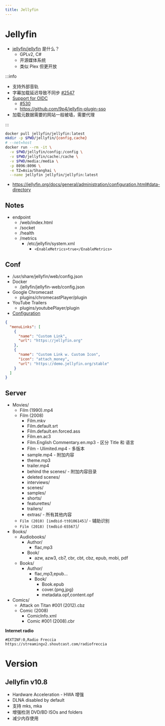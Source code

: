 ```yaml
---
title: Jellyfin
---
```


# Jellyfin

- [jellyfin/jellyfin](https://github.com/jellyfin/jellyfin) 是什么？
  - GPLv2, C#
  - 开源媒体系统
  - 类似 Plex 但更开放

:::info

- 支持外部音轨
- 字幕加载延迟导致不同步 [#2547](https://github.com/jellyfin/jellyfin/issues/2547)
- [Support for OIDC](https://features.jellyfin.org/posts/230/support-for-oidc)
  - [#530](https://github.com/jellyfin/jellyfin/issues/530)
  - https://github.com/9p4/jellyfin-plugin-sso
- 加载元数据需要的网站一般被墙，需要代理

:::

```bash
docker pull jellyfin/jellyfin:latest
mkdir -p $PWD/jellyfin/{config,cache}
# --net=host
docker run --rm -it \
  -v $PWD/jellyfin/config:/config \
  -v $PWD/jellyfin/cache:/cache \
  -v $PWD/media:/media \
  -p 8096:8096 \
  -e TZ=Asia/Shanghai \
  --name jellyfin jellyfin/jellyfin:latest
```

- https://jellyfin.org/docs/general/administration/configuration.html#data-directory

## Notes

- endpoint
  - /web/index.html
  - /socket
  - /health
  - /metrics
    - /etc/jellyfin/system.xml
      - `<EnableMetrics>true</EnableMetrics>`

## Conf

- /usr/share/jellyfin/web/config.json
- Docker
  - /jellyfin/jellyfin-web/config.json
- Google Chromecast
  - plugins/chromecastPlayer/plugin
- YouTube Trailers
  - plugins/youtubePlayer/plugin
- [Configuration](https://jellyfin.org/docs/general/administration/configuration.html)

```json
{
  "menuLinks": [
    {
      "name": "Custom Link",
      "url": "https://jellyfin.org"
    },
    {
      "name": "Custom Link w. Custom Icon",
      "icon": "attach_money",
      "url": "https://demo.jellyfin.org/stable"
    }
  ]
}
```

## Server

- Movies/
  - Film (1990).mp4
  - Film (2008)
    - Film.mkv
    - Film.default.srt
    - Film.default.en.forced.ass
    - Film.en.ac3
    - Film.English Commentary.en.mp3 - 区分 Title 和 语言
    - Film - Ulimited.mp4 - 多版本
    - sample.mp4 - 附加内容
    - theme.mp3
    - trailer.mp4
    - behind the scenes/ - 附加内容目录
    - deleted scenes/
    - interviews/
    - scenes/
    - samples/
    - shorts/
    - featurettes/
    - trailers/
    - extras/ - 所有其他内容
  - `Film (2010) [imdbid-tt0106145]`/ - 辅助识别
  - `Film (2018) [tmdbid-65567]`/
- Books/
  - Audiobooks/
    - Author/
      - flac,mp3
    - Book/
      - azw, azw3, cb7, cbr, cbt, cbz, epub, mobi, pdf
  - Books/
    - Author/
      - flac,mp3,epub...
      - Book/
        - Book.epub
        - cover.{png,jpg}
        - metadata.opf,content.opf
- Comics/
  - Attack on Titan #001 (2012).cbz
  - Comic (2008)
    - ComicInfo.xml
    - Comic #001 (2008).cbr

**Internet radio**

```m3u title="m3u"
#EXTINF:0,Radio Freccia
https://streamingv2.shoutcast.com/radiofreccia
```

# Version

## Jellyfin v10.8

- Hardware Acceleration - HWA 增强
- DLNA disabled by default
- 支持 mks, mka
- 增强检测 DVD/BD ISOs and folders
- 减少内存使用
